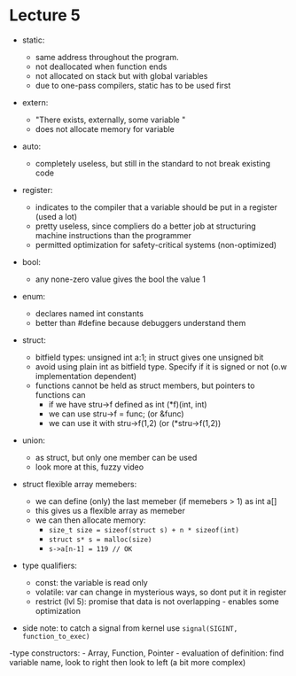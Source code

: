 # Lecture 5

- static:
	- same address throughout the program.
	- not deallocated when function ends
	- not allocated on stack but with global variables
	- due to one-pass compilers, static has to be used first

- extern:
	- "There exists, externally, some variable <type> <name>"
	- does not allocate memory for variable

- auto:
	- completely useless, but still in the standard to not break existing code

- register:
	- indicates to the compiler that a variable should be put in a register (used a lot)
	- pretty useless, since compliers do a better job at structuring machine instructions than the programmer
	- permitted optimization for safety-critical systems (non-optimized)

- bool:
	- any none-zero value gives the bool the value 1

- enum:
	- declares named int constants
	- better than #define because debuggers understand them

- struct:
	- bitfield types: unsigned int a:1; in struct gives one unsigned bit
	- avoid using plain int as bitfield type. Specify if it is signed or not (o.w implementation dependent)
	- functions cannot be held as struct members, but pointers to functions can
		- if we have stru->f defined as int (*f)(int, int)
		- we can use stru->f = func; (or &func)
		- we can use it with stru->f(1,2) (or (*stru->f(1,2))

- union:
	- as struct, but only one member can be used
	- look more at this, fuzzy video

- struct flexible array memebers:
	- we can define (only) the last memeber (if memebers > 1) as int a[]
	- this gives us a flexible array as memeber
	- we can then allocate memory:
		- `size_t size = sizeof(struct s) + n * sizeof(int)`
		- `struct s* s = malloc(size)`
		- `s->a[n-1] = 119 // OK`

- type qualifiers:
	- const: the variable is read only
	- volatile: var can change in mysterious ways, so dont put it in register
	- restrict (lvl 5): promise that data is not overlapping - enables some optimization	

- side note: to catch a signal from kernel use `signal(SIGINT, function_to_exec)`

-type constructors:
	- Array, Function, Pointer
	- evaluation of definition: find variable name, look to right then look to left (a bit more complex)

